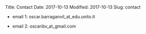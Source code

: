 Title: Contact
Date: 2017-10-13
Modified: 2017-10-13
Slug: contact

* email 1: oscar.barraganvil_at_edu.unito.it

* email 2: oscaribv_at_gmail.com
